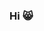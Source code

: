 ### Hi 😸

<!--style type="text/css">
  .test {
    background: repeating-linear-gradient(
      45deg,
      #303030,
      #504060 10px,
      #465298 10px,
      #56e8ff 20px
    );
  }
</style-->

<!--p class='test'>hello</p-->

<!--script type="text/javascript">
  document.querySelector('p').innerText = 'replacement';
</script-->
